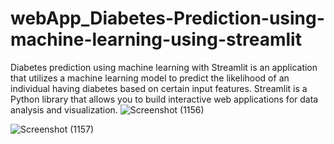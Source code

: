 # webApp_Diabetes-Prediction-using-machine-learning-using-streamlit
Diabetes prediction using machine learning with Streamlit is an application that utilizes a machine learning model to predict the likelihood of an individual having diabetes based on certain input features. Streamlit is a Python library that allows you to build interactive web applications for data analysis and visualization.
![Screenshot (1156)](https://github.com/Dubeyrock/webApp_Diabetes-Prediction-using-machine-learning-using-streamlit/assets/96882359/23aa8d36-ddb1-49e5-886f-7132d1b8559a)

![Screenshot (1157)](https://github.com/Dubeyrock/webApp_Diabetes-Prediction-using-machine-learning-using-streamlit/assets/96882359/81ddaf58-a8a6-4800-94a4-137922e8f152)
